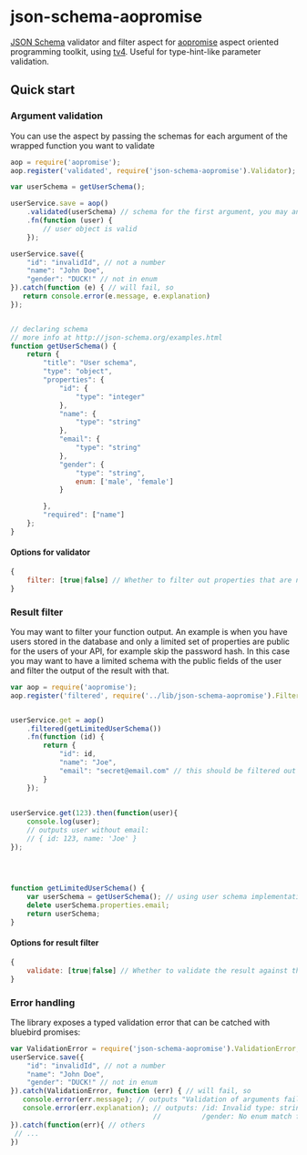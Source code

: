 # json-schema-aopromise
[JSON Schema](http://json-schema.org/examples.html) validator and filter aspect for
[aopromise](https://www.npmjs.com/package/aopromise) aspect oriented programming toolkit, using [tv4](https://www.npmjs.com/package/tv4). 
Useful for type-hint-like parameter validation.

## Quick start
### Argument validation
You can use the aspect by passing the schemas for each argument of the wrapped function you want to validate

```javascript
aop = require('aopromise');
aop.register('validated', require('json-schema-aopromise').Validator);

var userSchema = getUserSchema();

userService.save = aop()
	.validated(userSchema) // schema for the first argument, you may an array for multiple arguments
	.fn(function (user) {
		// user object is valid
	});

userService.save({
    "id": "invalidId", // not a number
    "name": "John Doe",
    "gender": "DUCK!" // not in enum
}).catch(function (e) { // will fail, so
   return console.error(e.message, e.explanation)
});


// declaring schema
// more info at http://json-schema.org/examples.html
function getUserSchema() {
	return {
		"title": "User schema",
		"type": "object",
		"properties": {
			"id": {
				"type": "integer"
			},
			"name": {
				"type": "string"
			},
            "email": {
                "type": "string"
            },
			"gender": {
				"type": "string",
				enum: ['male', 'female']
			}

		},
		"required": ["name"]
	};
}
```

#### Options for validator
```javascript
{
    filter: [true|false] // Whether to filter out properties that are no specified on the schema. The default uses additionalProperties as switch of the feature.
}
```

### Result filter
You may want to filter your function output. An example is when you have users stored in the database and only
a limited set of properties are public for the users of your API, for example skip the password hash. 
In this case you may want to have a limited schema with the public fields of the user and filter the output of the result
with that.
```javascript
var aop = require('aopromise');
aop.register('filtered', require('../lib/json-schema-aopromise').Filter);


userService.get = aop()
	.filtered(getLimitedUserSchema())
	.fn(function (id) {
		return {
			"id": id,
			"name": "Joe",
			"email": "secret@email.com" // this should be filtered out
		}
	});
	
	
userService.get(123).then(function(user){
    console.log(user);
    // outputs user without email: 
    // { id: 123, name: 'Joe' }
});
	
	


function getLimitedUserSchema() {
	var userSchema = getUserSchema(); // using user schema implementation above
	delete userSchema.properties.email;
	return userSchema;
}

```

#### Options for result filter
```javascript
{
    validate: [true|false] // Whether to validate the result against the schema. If true, the promise will be rather rejected if the result does not match the schema. Default false.
}
```

### Error handling
The library exposes a typed validation error that can be catched with bluebird promises:
```javascript
var ValidationError = require('json-schema-aopromise').ValidationError;
userService.save({
    "id": "invalidId", // not a number
    "name": "John Doe",
    "gender": "DUCK!" // not in enum
}).catch(ValidationError, function (err) { // will fail, so
   console.error(err.message); // outputs "Validation of arguments failed."
   console.error(err.explanation); // outputs: /id: Invalid type: string (expected integer) 
                                   //          /gender: No enum match for: "DUCK!"
}).catch(function(err){ // others
 // ...
})
